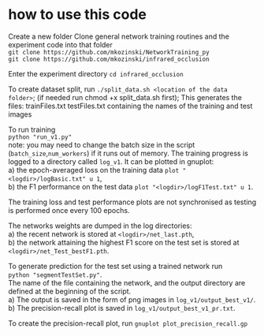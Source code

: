 # how to use this code

Create a new folder
Clone general network training routines and the experiment code into that folder  
`git clone https://github.com/mkozinski/NetworkTraining_py`  
`git clone https://github.com/mkozinski/infrared_occlusion`  

Enter the experiment directory
`cd infrared_occlusion`  

To create dataset split,
run `./split_data.sh <location of the data folder>`; (if needed run chmod +x split_data.sh first); 
This generates the files: trainFiles.txt testFiles.txt containing the names of the training and test images

To run training   
`python "run_v1.py"`  
note: you may need to change the batch size in the script (`batch_size`,`num_workers`) if it runs out of memory.
The training progress is logged to a directory called `log_v1`. It can be plotted in gnuplot:  
a) the epoch-averaged loss on the training data `plot "<logdir>/logBasic.txt" u 1`,  
b) the F1 performance on the test data `plot "<logdir>/logF1Test.txt" u 1`.

The training loss and test performance plots are not synchronised as testing is performed once every 100 epochs.

The networks weights are dumped in the log directories:  
a) the recent network is stored at `<logdir>/net_last.pth`,  
b) the network attaining the highest F1 score on the test set is stored at `<logdir>/net_Test_bestF1.pth`.

To generate prediction for the test set using a trained network run  
`python "segmentTestSet.py"`.  
The name of the file containing the network, and the output directory are defined at the beginning of the script.  
a) The output is saved in the form of png images in `log_v1/output_best_v1/`.   
b) The precision-recall plot is saved in `log_v1/output_best_v1_pr.txt`.

To create the precision-recall plot, run
`gnuplot plot_precision_recall.gp`


